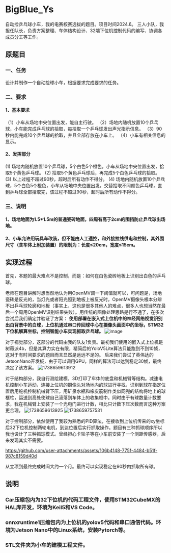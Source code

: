 # BigBlue_Ys
自动捡乒乓球小车，我的电赛校赛选拔的题目。项目时间2024.6。
三人小队，我担任队长，负责方案整理、车体结构设计、32端下位机控制代码的编写、协调各成员分工等工作。

## 原题目
### 一、任务
设计并制作一个自动捡球小车，根据要求完成要求的任务。
### 二、要求
#### 1、基本要求
（1）小车从场地中央位置出发，能自主行驶。
（2）场地内随机放置10个乒乓球，小车能完成乒乓球的拾取，每拾取一个乒乓球发出声光指示信息。
（3）90秒内能完成10个乒乓球的拾取，并且全部存放在小车上。
（4）小车有相关信息的显示。
#### 2、发挥部分
 (1) 场地内随机放置10个乒乓球，5个白色5个橙色，小车从场地中央位置出发，拾取5个黄色乒乓球。
 (2) 拾取5个黄色乒乓球后，再完成5个白色乒乓球的拾取。
 (3) 以上过程不超过90秒，超时后所有动作不得分。
 (4) 场地内随机放置10个乒乓球，5个白色5个橙色，小车从场地中央位置出发，交替拾取不同颜色乒乓球，直到乒乓球全部拾取完，该过程不超过90秒，超时后所有动作不得分。
### 三、说明
#### 1、场地地面为1.5*1.5m的普通瓷砖地面，四周有高于2cm的围挡防止乒乓球出场地。
#### 2、小车允许用玩具车改装，但不能由人工遥控，和外接拉线供电和控制，其外围尺寸（含车体上附加装置）的限制为：长度≤20cm，宽度≤15cm。

## 实现过程
  首先，本题的最大难点不是控制，而是：如何在白色瓷砖地板上识别出白色的乒乓球。

  老师在题目讲解时想当然地认为用OpenMV调一下阈值就可以，可问题是，场地瓷砖是反光的，当灯光或者阳光照到地板上被反光时，OpenMV摄像头根本分辨不出乒乓球轮廓和地板（事实上，这也是很多其他人的难点，很多人也想当然在最后一个周用OpenMV识别结果失败）。用传统的图像处理思路是行不通了，在多次尝试后我们确定并验证了方案：
  **使用部署在嵌入式上位机中的神经网络视觉识别出白背景中的白球，上位机通过串口传回球中心在摄像头画面中的坐标，STM32下位机解算坐标，控制智能小车实现抓取乒乓球。**
  ![image](https://github.com/user-attachments/assets/4efc2799-f705-495f-805b-f9b7af9495db)


  对于视觉部分，这部分的代码由我的队友1负责。最初我们使用的嵌入式上位机是树莓派4b，但是其算力实在有限，精简后的YoloV5Lite算法只能跑到不到10帧，这对于有时间要求的题目而言显然是远远不足的。
  后来我们尝试了英伟达的JetsonNano开发板，由于可以调用GPU，同样的算法可以达到稳定30帧，最终决定了该方案。
  ![1738659613912](https://github.com/user-attachments/assets/6e3c4acb-9b86-41dd-ad57-7e16bf4897c2)

  
  对于结构部分，我自行测绘建模，3D打印了车体的底盘和机械臂等结构。减速电机控制小车运动，连接上位机的摄像头对场地内的球进行寻找，识别到球在指定位置后用舵机控制机械臂下压，用矿泉水瓶和橡皮筋制作类似网兜的结构将地上的球框柱，运送到高处使球自己滚落到车体上的收集框中。同时由于有球数量计数要求，我在机械臂上安装了一个光电门进行计数，相比只计数下压次数而言这种方案更合理。
  ![1738659613925](https://github.com/user-attachments/assets/232799d2-5623-4b2c-9589-3232d9212ce7)
  ![1738659757531](https://github.com/user-attachments/assets/c197b96a-ed0a-43d4-8b90-2096838dd86f)



  对于控制部分，依然使用了我较为熟悉的PID算法，在接收到上位机传来的xy坐标后32下位机控制两轮电机，到达位置后实行抓取操作。题目有三种抓球顺序所以我也设计了三种抓球模式。曾经担心卡轮子等在小车前安装了一个测距传感器，后来发现其实不需要。
  

https://github.com/user-attachments/assets/106b4148-775f-4484-b51f-987c8159d40d



  从立项到最终完成时间大约一个月。最终可以实现稳定在90秒内抓取所有球。

  ## 说明
  ### Car压缩包内为32下位机的代码工程文件，使用STM32CubeMX的HAL库开发，环境为Keil5和VS Code。
  ### onnxruntime1压缩包内为上位机的yolov5代码和串口通信代码。环境为Jetson Nano中的Linux系统，安装Pytorch等。
  ### STL文件夹为小车的建模工程文件。

  

